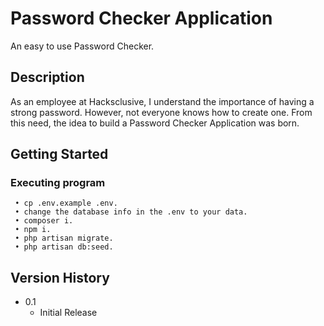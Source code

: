 # Password Checker Application

An easy to use Password Checker.

## Description

As an employee at Hacksclusive, I understand the importance of having a strong password. However, not everyone knows how to create one. From this need, the idea to build a Password Checker Application was born.

## Getting Started


### Executing program

```
 • cp .env.example .env.
 • change the database info in the .env to your data.
 • composer i.
 • npm i.
 • php artisan migrate.
 • php artisan db:seed.
```

## Version History

* 0.1
    * Initial Release
